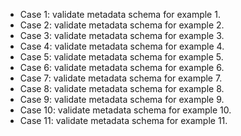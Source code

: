 - Case 1: validate metadata schema for example 1.
- Case 2: validate metadata schema for example 2.
- Case 3: validate metadata schema for example 3.
- Case 4: validate metadata schema for example 4.
- Case 5: validate metadata schema for example 5.
- Case 6: validate metadata schema for example 6.
- Case 7: validate metadata schema for example 7.
- Case 8: validate metadata schema for example 8.
- Case 9: validate metadata schema for example 9.
- Case 10: validate metadata schema for example 10.
- Case 11: validate metadata schema for example 11.
